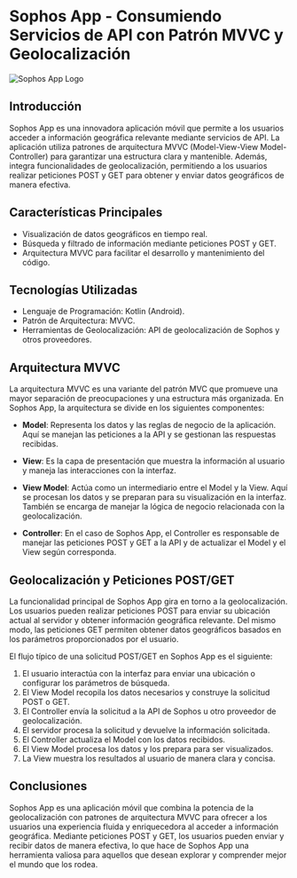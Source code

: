 # Sophos App - Consumiendo Servicios de API con Patrón MVVC y Geolocalización

![Sophos App Logo](link_to_logo.png)

## Introducción

Sophos App es una innovadora aplicación móvil que permite a los usuarios acceder a información geográfica relevante mediante servicios de API. La aplicación utiliza patrones de arquitectura MVVC (Model-View-View Model-Controller) para garantizar una estructura clara y mantenible. Además, integra funcionalidades de geolocalización, permitiendo a los usuarios realizar peticiones POST y GET para obtener y enviar datos geográficos de manera efectiva.

## Características Principales

- Visualización de datos geográficos en tiempo real.
- Búsqueda y filtrado de información mediante peticiones POST y GET.
- Arquitectura MVVC para facilitar el desarrollo y mantenimiento del código.

## Tecnologías Utilizadas

- Lenguaje de Programación: Kotlin (Android).
- Patrón de Arquitectura: MVVC.
- Herramientas de Geolocalización: API de geolocalización de Sophos y otros proveedores.

## Arquitectura MVVC

La arquitectura MVVC es una variante del patrón MVC que promueve una mayor separación de preocupaciones y una estructura más organizada. En Sophos App, la arquitectura se divide en los siguientes componentes:

- **Model**: Representa los datos y las reglas de negocio de la aplicación. Aquí se manejan las peticiones a la API y se gestionan las respuestas recibidas.

- **View**: Es la capa de presentación que muestra la información al usuario y maneja las interacciones con la interfaz.

- **View Model**: Actúa como un intermediario entre el Model y la View. Aquí se procesan los datos y se preparan para su visualización en la interfaz. También se encarga de manejar la lógica de negocio relacionada con la geolocalización.

- **Controller**: En el caso de Sophos App, el Controller es responsable de manejar las peticiones POST y GET a la API y de actualizar el Model y el View según corresponda.

## Geolocalización y Peticiones POST/GET

La funcionalidad principal de Sophos App gira en torno a la geolocalización. Los usuarios pueden realizar peticiones POST para enviar su ubicación actual al servidor y obtener información geográfica relevante. Del mismo modo, las peticiones GET permiten obtener datos geográficos basados en los parámetros proporcionados por el usuario.

El flujo típico de una solicitud POST/GET en Sophos App es el siguiente:

1. El usuario interactúa con la interfaz para enviar una ubicación o configurar los parámetros de búsqueda.
2. El View Model recopila los datos necesarios y construye la solicitud POST o GET.
3. El Controller envía la solicitud a la API de Sophos u otro proveedor de geolocalización.
4. El servidor procesa la solicitud y devuelve la información solicitada.
5. El Controller actualiza el Model con los datos recibidos.
6. El View Model procesa los datos y los prepara para ser visualizados.
7. La View muestra los resultados al usuario de manera clara y concisa.

## Conclusiones

Sophos App es una aplicación móvil que combina la potencia de la geolocalización con patrones de arquitectura MVVC para ofrecer a los usuarios una experiencia fluida y enriquecedora al acceder a información geográfica. Mediante peticiones POST y GET, los usuarios pueden enviar y recibir datos de manera efectiva, lo que hace de Sophos App una herramienta valiosa para aquellos que desean explorar y comprender mejor el mundo que los rodea.
